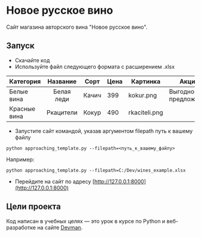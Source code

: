 # Новое русское вино

Сайт магазина авторского вина "Новое русское вино".

## Запуск

- Скачайте код
- Используйте файл следующего формата с расширением .xlsx

|  Категория   | Название   |  Сорт  |  Цена  |   Картинка    |  Акция               |
| ------------ |:----------:|--------|--------|---------------|----------------------|
|  Белые вина  | Белая леди | Качич  |  399   |   kokur.png   | Выгодное предложение |
| Красные вина | Ркацители  | Кокур  |  490   | rkaciteli.png |                      |


- Запустите сайт командой, указав аргументом filepath путь к вашему файлу

```
python approaching_template.py --filepath=<путь_к_вашему_файлу>
```

Например:

```
python approaching_template.py --filepath=C:/Dev/wines_example.xlsx
```

- Перейдите на сайт по адресу [http://127.0.0.1:8000](http://127.0.0.1:8000)

## Цели проекта

Код написан в учебных целях — это урок в курсе по Python и веб-разработке на сайте [Devman](https://dvmn.org).
